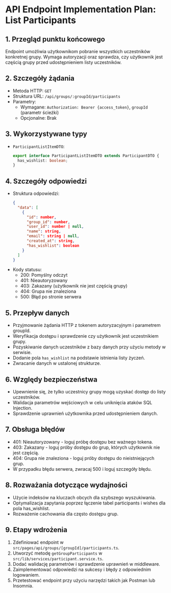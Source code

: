 # API Endpoint Implementation Plan: List Participants

## 1. Przegląd punktu końcowego
Endpoint umożliwia użytkownikom pobranie wszystkich uczestników konkretnej grupy. Wymaga autoryzacji oraz sprawdza, czy użytkownik jest częścią grupy przed udostępnieniem listy uczestników.

## 2. Szczegóły żądania
- Metoda HTTP: `GET`
- Struktura URL: `/api/groups/:groupId/participants`
- Parametry:
  - Wymagane: `Authorization: Bearer {access_token}`, `groupId` (parametr ścieżki)
  - Opcjonalne: Brak

## 3. Wykorzystywane typy
- `ParticipantListItemDTO`:
  ```typescript
  export interface ParticipantListItemDTO extends ParticipantDTO {
    has_wishlist: boolean;
  }
  ```

## 4. Szczegóły odpowiedzi
- Struktura odpowiedzi:
  ```json
  {
    "data": [
      {
        "id": number,
        "group_id": number,
        "user_id": number | null,
        "name": string,
        "email": string | null,
        "created_at": string,
        "has_wishlist": boolean
      }
    ]
  }
  ```
- Kody statusu:
  - 200: Pomyślny odczyt
  - 401: Nieautoryzowany
  - 403: Zakazany (użytkownik nie jest częścią grupy)
  - 404: Grupa nie znaleziona
  - 500: Błąd po stronie serwera

## 5. Przepływ danych
- Przyjmowanie żądania HTTP z tokenem autoryzacyjnym i parametrem groupId.
- Weryfikacja dostępu i sprawdzenie czy użytkownik jest uczestnikiem grupy.
- Pozyskiwanie danych uczestników z bazy danych przy użyciu metody w serwisie.
- Dodanie pola `has_wishlist` na podstawie istnienia listy życzeń.
- Zwracanie danych w ustalonej strukturze.

## 6. Względy bezpieczeństwa
- Upewnienie się, że tylko uczestnicy grupy mogą uzyskać dostęp do listy uczestników.
- Walidacja parametrów wejściowych w celu uniknięcia ataków SQL Injection.
- Sprawdzenie uprawnień użytkownika przed udostępnieniem danych.

## 7. Obsługa błędów
- 401: Nieautoryzowany - loguj próbę dostępu bez ważnego tokena.
- 403: Zakazany - loguj próby dostępu do grup, których użytkownik nie jest częścią.
- 404: Grupa nie znaleziona - loguj próby dostępu do nieistniejących grup.
- W przypadku błędu serwera, zwracaj 500 i loguj szczegóły błędu.

## 8. Rozważania dotyczące wydajności
- Użycie indeksów na kluczach obcych dla szybszego wyszukiwania.
- Optymalizacja zapytania poprzez łączenie tabel participants i wishes dla pola has_wishlist.
- Rozważenie cachowania dla często dostępu grup.

## 9. Etapy wdrożenia
1. Zdefiniować endpoint w `src/pages/api/groups/[groupId]/participants.ts`.
2. Utworzyć metodę `getGroupParticipants` w `src/lib/services/participant.service.ts`.
3. Dodać walidację parametrów i sprawdzenie uprawnień w middleware.
4. Zaimplementować odpowiedzi na sukcesy i błędy z odpowiednim logowaniem.
5. Przetestować endpoint przy użyciu narzędzi takich jak Postman lub Insomnia.
